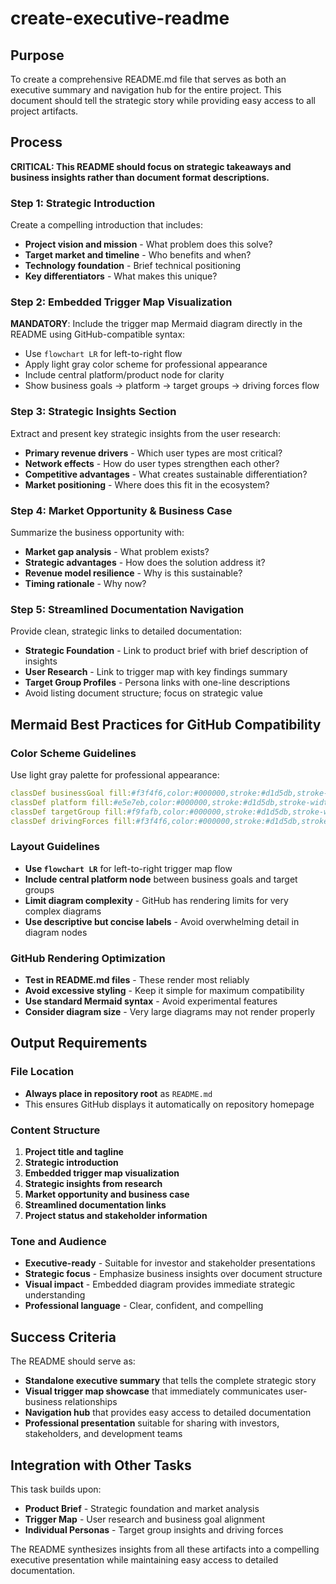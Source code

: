 # create-executive-readme

## Purpose

To create a comprehensive README.md file that serves as both an executive summary and navigation hub for the entire project. This document should tell the strategic story while providing easy access to all project artifacts.

## Process

**CRITICAL: This README should focus on strategic takeaways and business insights rather than document format descriptions.**

### Step 1: Strategic Introduction
Create a compelling introduction that includes:
- **Project vision and mission** - What problem does this solve?
- **Target market and timeline** - Who benefits and when?
- **Technology foundation** - Brief technical positioning
- **Key differentiators** - What makes this unique?

### Step 2: Embedded Trigger Map Visualization
**MANDATORY**: Include the trigger map Mermaid diagram directly in the README using GitHub-compatible syntax:
- Use `flowchart LR` for left-to-right flow
- Apply light gray color scheme for professional appearance
- Include central platform/product node for clarity
- Show business goals → platform → target groups → driving forces flow

### Step 3: Strategic Insights Section
Extract and present key strategic insights from the user research:
- **Primary revenue drivers** - Which user types are most critical?
- **Network effects** - How do user types strengthen each other?
- **Competitive advantages** - What creates sustainable differentiation?
- **Market positioning** - Where does this fit in the ecosystem?

### Step 4: Market Opportunity & Business Case
Summarize the business opportunity with:
- **Market gap analysis** - What problem exists?
- **Strategic advantages** - How does the solution address it?
- **Revenue model resilience** - Why is this sustainable?
- **Timing rationale** - Why now?

### Step 5: Streamlined Documentation Navigation
Provide clean, strategic links to detailed documentation:
- **Strategic Foundation** - Link to product brief with brief description of insights
- **User Research** - Link to trigger map with key findings summary
- **Target Group Profiles** - Persona links with one-line descriptions
- Avoid listing document structure; focus on strategic value

## Mermaid Best Practices for GitHub Compatibility

### Color Scheme Guidelines
Use light gray palette for professional appearance:
```yaml
classDef businessGoal fill:#f3f4f6,color:#000000,stroke:#d1d5db,stroke-width:3px
classDef platform fill:#e5e7eb,color:#000000,stroke:#d1d5db,stroke-width:4px
classDef targetGroup fill:#f9fafb,color:#000000,stroke:#d1d5db,stroke-width:2px
classDef drivingForces fill:#f3f4f6,color:#000000,stroke:#d1d5db,stroke-width:2px
```

### Layout Guidelines
- **Use `flowchart LR`** for left-to-right trigger map flow
- **Include central platform node** between business goals and target groups
- **Limit diagram complexity** - GitHub has rendering limits for very complex diagrams
- **Use descriptive but concise labels** - Avoid overwhelming detail in diagram nodes

### GitHub Rendering Optimization
- **Test in README.md files** - These render most reliably
- **Avoid excessive styling** - Keep it simple for maximum compatibility
- **Use standard Mermaid syntax** - Avoid experimental features
- **Consider diagram size** - Very large diagrams may not render properly

## Output Requirements

### File Location
- **Always place in repository root** as `README.md`
- This ensures GitHub displays it automatically on repository homepage

### Content Structure
1. **Project title and tagline**
2. **Strategic introduction**
3. **Embedded trigger map visualization**
4. **Strategic insights from research**
5. **Market opportunity and business case**
6. **Streamlined documentation links**
7. **Project status and stakeholder information**

### Tone and Audience
- **Executive-ready** - Suitable for investor and stakeholder presentations
- **Strategic focus** - Emphasize business insights over document structure
- **Visual impact** - Embedded diagram provides immediate strategic understanding
- **Professional language** - Clear, confident, and compelling

## Success Criteria

The README should serve as:
- **Standalone executive summary** that tells the complete strategic story
- **Visual trigger map showcase** that immediately communicates user-business relationships
- **Navigation hub** that provides easy access to detailed documentation
- **Professional presentation** suitable for sharing with investors, stakeholders, and development teams

## Integration with Other Tasks

This task builds upon:
- **Product Brief** - Strategic foundation and market analysis
- **Trigger Map** - User research and business goal alignment
- **Individual Personas** - Target group insights and driving forces

The README synthesizes insights from all these artifacts into a compelling executive presentation while maintaining easy access to detailed documentation.
